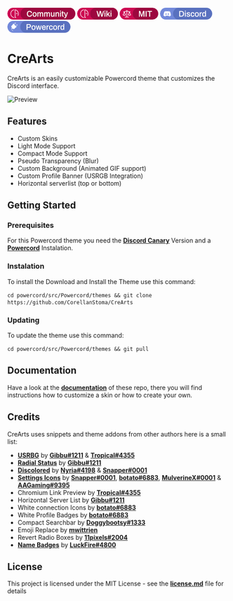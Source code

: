[![Community](https://raw.githubusercontent.com/CorellanStoma/CorellanStoma/master/shields/community.png)](https://discord.gg/8W8E39Z)
[![Wiki](https://raw.githubusercontent.com/CorellanStoma/CorellanStoma/master/shields/wiki.png)](https://crearts.wiki/)
[![License](https://raw.githubusercontent.com/CorellanStoma/CorellanStoma/master/shields/license.png)](https://raw.githubusercontent.com/CorellanStoma/CreArts/master/license.md)
[![Discord](https://raw.githubusercontent.com/CorellanStoma/CorellanStoma/master/shields/discord.png)](https://discord.com/)
[![Powercord](https://raw.githubusercontent.com/CorellanStoma/CorellanStoma/master/shields/powercord.png)](https://powercord.dev/)

# CreArts

CreArts is an easily customizable Powercord theme that customizes the Discord interface.

![Preview](https://i.imgur.com/XJ1uDoR.png)

## Features
* Custom Skins
* Light Mode Support
* Compact Mode Support
* Pseudo Transparency (Blur)
* Custom Background (Animated GIF support)
* Custom Profile Banner (USRGB Integration)
* Horizontal serverlist (top or bottom)

## Getting Started

### Prerequisites

For this Powercord theme you need the [**Discord Canary**](https://discordia.me/en/canary) Version and a [**Powercord**](https://powercord.dev/installation) Instalation.

### Instalation

To install the Download and Install the Theme use this command:

```
cd powercord/src/Powercord/themes && git clone https://github.com/CorellanStoma/CreArts
```

### Updating

To update the theme use this command:

```
cd powercord/src/Powercord/themes && git pull
```

## Documentation
Have a look at the [**documentation**](https://github.com/CorellanStoma/CreArts/wiki) of these repo, there you will find instructions how to customize a skin or how to create your own.

## Credits

CreArts uses snippets and theme addons from other authors here is a small list:

* [**USRBG**](https://github.com/Discord-Custom-Covers/usrbg) by [**Gibbu#1211**](https://github.com/Gibbu) & [**Tropical#4355**](https://github.com/Tropix126)
* [**Radial Status**](https://github.com/DiscordStyles/RadialStatus) by [**Gibbu#1211**](https://github.com/Gibbu)
* [**Discolored**](https://github.com/NYRI4/Discolored) by [**Nyria#4198**](https://github.com/NYRI4) & [**Snapper#0001**](https://github.com/Snapperito)
* [**Settings Icons**](https://github.com/snappercord/Settings-Icons) by [**Snapper#0001**](https://github.com/Snapperito), [**botato#6883**](https://github.com/botatooo), [**MulverineX#0001**](https://github.com/MulverineX) & [**AAGaming#9395**](https://github.com/AAGaming00)
* Chromium Link Preview by [**Tropical#4355**](https://github.com/Tropix126)
* Horizontal Server List by [**Gibbu#1211**](https://github.com/Gibbu)
* White connection Icons by [**botato#6883**](https://github.com/botatooo)
* White Profile Badges by [**botato#6883**](https://github.com/botatooo)
* Compact Searchbar by [**Doggybootsy#1333**](https://github.com/doggybootsy)
* Emoji Replace by [**mwittrien**](https://github.com/mwittrien)
* Revert Radio Boxes by [**11pixels#2004**](https://github.com/XYZenix)
* [**Name Badges**](https://github.com/Discord-Theme-Addons/discord-name-badges) by [**LuckFire#4800**](https://github.com/LuckFire)

## License

This project is licensed under the MIT License - see the [**license.md**](https://raw.githubusercontent.com/CorellanStoma/CreArts/master/license.md) file for details
